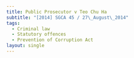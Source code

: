 ```yaml
---
title: Public Prosecutor v Teo Chu Ha
subtitle: "[2014] SGCA 45 / 27\_August\_2014"
tags:
  - Criminal law
  - Statutory offences
  - Prevention of Corruption Act
layout: single
---
```


